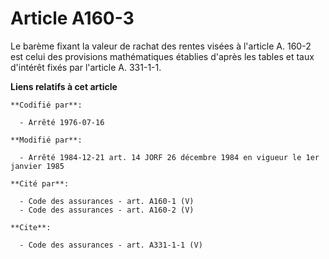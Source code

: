 # Article A160-3

Le barème fixant la valeur de rachat des rentes visées à l'article A. 160-2 est celui des provisions mathématiques établies
d'après les tables et taux d'intérêt fixés par l'article A. 331-1-1.

**Liens relatifs à cet article**

	**Codifié par**:

	  - Arrêté 1976-07-16

	**Modifié par**:

	  - Arrêté 1984-12-21 art. 14 JORF 26 décembre 1984 en vigueur le 1er janvier 1985

	**Cité par**:

	  - Code des assurances - art. A160-1 (V)
	  - Code des assurances - art. A160-2 (V)

	**Cite**:

	  - Code des assurances - art. A331-1-1 (V)
